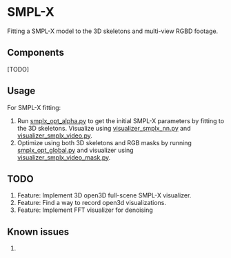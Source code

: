 # SMPL-X

Fitting a SMPL-X model to the 3D skeletons and multi-view RGBD footage.


## Components

[TODO]


## Usage

For SMPL-X fitting:

1. Run [smplx_opt_alpha.py](smplx_opt_alpha.py) to get the initial SMPL-X parameters by fitting to the 3D skeletons. Visualize using [visualizer_smplx_nn.py](visualizer_smplx_nn.py) and [visualizer_smplx_video.py](visualizer_smplx_video.py).
1. Optimize using both 3D skeletons and RGB masks by running [smplx_opt_global.py](smplx_opt_global.py) and visualizer using [visualizer_smplx_video_mask.py](visualizer_smplx_video_mask.py).


## TODO

1. Feature: Implement 3D open3D full-scene SMPL-X visualizer.
1. Feature: Find a way to record open3d visualizations.
1. Feature: Implement FFT visualizer for denoising


## Known issues

1. 
